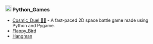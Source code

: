 <h3> <img src= "https://github.com/user-attachments/assets/8969d1e8-67ee-4918-98bf-ce02b4cb63a3" width="20" height="20" /> Python_Games</h3>


- <a href="https://github.com/nickagesa/Cosmic_Duel">Cosmic_Duel 🚀🔥</a> - A fast-paced 2D space battle game made using Python and Pygame.
- <a href="https://github.com/nickagesa/Cosmic_Duel">Flappy_Bird</a>
- <a href="https://github.com/nickagesa/Cosmic_Duel">Hangman</a>
